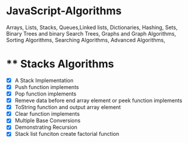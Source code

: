 # JavaScript-Algorithms

Arrays, Lists, Stacks, Queues,Linked lists, Dictionaries, Hashing, Sets, Binary Trees and binary Search Trees, Graphs and Graph Algorithms, Sorting Algorithms, Searching Algorithms, Advanced Algorithms,

# \*\* Stacks Algorithms

- [x] A Stack Implementation
- [x] Push function implements
- [x] Pop function implements
- [x] Remeve data before end array element or peek function implements
- [x] ToString function and output array element
- [x] Clear function implements
- [x] Multiple Base Conversions
- [x] Demonstrating Recursion
- [x] Stack list funciton create factorial function
